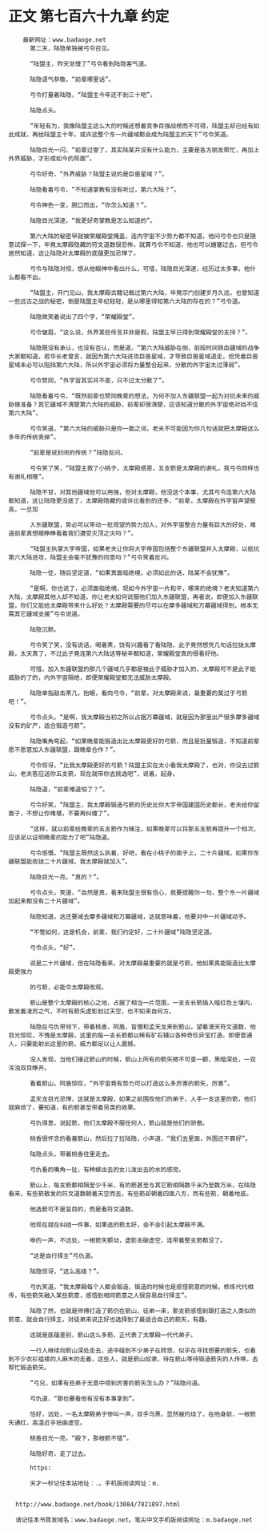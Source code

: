 # 正文 第七百六十九章 约定
        最新网址：www.badaoge.net
          第二天，陆隐单独被弓令召见。
      
          “陆盟主，昨天怠慢了”弓令看到陆隐客气道。
      
          陆隐语气恭敬，“前辈哪里话”。
      
          弓令打量着陆隐，“陆盟主今年还不到三十吧”。
      
          陆隐点头。
      
          “年轻有为，我像陆盟主这么大的时候还想着竞争百强战榜而不可得，陆盟主却已经有如此成就，再给陆盟主十年，或许这整个东一片疆域都会成为陆盟主的天下”弓令笑道。
      
          陆隐目光一闪，“前辈过誉了，其实陆某并没有什么能力，主要是各方朋友帮忙，再加上外界威胁，才形成如今的局面”。
      
          弓令好奇，“外界威胁？陆盟主说的是巨兽星域？”。
      
          陆隐看着弓令，“不知道掌教有没有听过，第六大陆？”。
      
          弓令神色一变，脱口而出，“你怎么知道？”。
      
          陆隐目光深邃，“我更好奇掌教是怎么知道的”。
      
          第六大陆的秘密早就被荣耀殿堂掩盖，连内宇宙不少势力都不知道，他问弓令也只是随意试探一下，毕竟太摩殿隐藏的符文道数很恐怖，就算弓令不知道，他也可以搪塞过去，但弓令居然知道，这让陆隐对太摩殿的底蕴更加忌惮了。
      
          弓令与陆隐对视，想从他眼神中看出什么，可惜，陆隐目光深邃，经历过太多事，他什么都看不出。
      
          “陆盟主，开门见山，我太摩殿古籍记载过第六大陆，毕竟宗门创建岁月久远，也曾知道一些远古之战的秘密，倒是陆盟主年纪轻轻，是从哪里得知第六大陆的存在的？”弓令道。
      
          陆隐微笑着说出了四个字，“荣耀殿堂”。
      
          弓令皱眉，“这么说，外界某些传言并非是假，陆盟主早已得到荣耀殿堂的支持？”。
      
          陆隐既没有承认，也没有否认，而是道，“第六大陆威胁在侧，前段时间铁血疆域的战争大家都知道，若华长老曾言，就因为第六大陆进攻巨兽星域，才导致巨兽星域退走，但凭着巨兽星域未必可以阻挡第六大陆，所以外宇宙必须将力量整合起来，分散的外宇宙太过薄弱”。
      
          弓令赞同，“外宇宙其实并不差，只不过太分散了”。
      
          陆隐看着弓令，“既然前辈也赞同晚辈的想法，为何不加入东疆联盟一起为对抗未来的威胁做准备？其它疆域不清楚第六大陆的威胁，前辈却很清楚，应该知道分散的外宇宙绝对挡不住第六大陆”。
      
          弓令笑道，“第六大陆的威胁只是你一面之词，老夫不可能因为你几句话就把太摩殿这么多年的传统丢掉”。
      
          “前辈是说封闭的传统？”陆隐反问。
      
          弓令笑了笑，“陆盟主救了小桃子，太摩殿感恩，五支箭是太摩殿的谢礼，我弓令同样也有谢礼相赠”。
      
          陆隐不甘，对其他疆域他可以用强，但对太摩殿，他没这个本事，尤其弓令连第六大陆都知道，这让陆隐更没底了，太摩殿隐藏的或许比看到的还多，“前辈，太摩殿在外宇宙声望极高，一旦加
      
          入东疆联盟，势必可以带动一批观望的势力加入，对外宇宙整合力量有巨大的好处，难道前辈真想眼睁睁看着我们遭受灭顶之灾吗？”。
      
          “陆盟主执掌大宇帝国，如果老夫让你将大宇帝国包括整个东疆联盟并入太摩殿，以抵抗第六大陆进攻，陆盟主会毫不犹豫的同意吗？”弓令笑着反问。
      
          陆隐一怔，随后坚定道，“如果真面临绝境，必须如此的话，陆某不会犹豫”。
      
          “是啊，你也说了，必须面临绝境，现如今外宇宙一片和平，哪来的绝境？老夫知道第六大陆，太摩殿其他人却不知道，你让老夫如何说服他们加入东疆联盟，再者说，即便加入东疆联盟，你们又能给太摩殿带来什么好处？太摩殿需要的尽可以在摩多疆域和万幕疆域得到，根本无需其它疆域支援”弓令说道。
      
          陆隐沉默。
      
          弓令笑了笑，没有说话，喝着茶，饶有兴趣看了看陆隐，此子竟然想凭几句话拉拢太摩殿，太天真了，不过此子竟连第六大陆这等秘辛都知道，荣耀殿堂真的很看好他。
      
          可惜，加入东疆联盟的那几个疆域几乎都是被此子威胁才加入的，太摩殿可不是此子能威胁的了的，内外宇宙隔绝，即便荣耀殿堂都无法威胁太摩殿。
      
          陆隐单指敲击茶几，抬眼，看向弓令，“前辈，对太摩殿来说，最重要的莫过于弓箭吧！”。
      
          弓令点头，“是啊，我太摩殿当初之所以占据万幕疆域，就是因为那里出产很多摩多疆域没有的矿产，适合锻造弓箭”。
      
          陆隐嘴角弯起，“如果晚辈能锻造出比太摩殿更好的弓箭，而且是批量锻造，不知道前辈愿不愿意加入东疆联盟，跟晚辈合作？”。
      
          弓令惊讶，“比我太摩殿更好的弓箭？陆盟主实在太小看我太摩殿了，也对，你没去过箭山，老夫答应送你五支箭，现在就带你去挑选吧”，说着，起身。
      
          陆隐道，“前辈难道怕了？”。
      
          弓令好笑，“陆盟主，我太摩殿锻造弓箭的历史比你大宇帝国建国历史都长，老夫给你留面子，不想让你难堪，不要再纠缠了”。
      
          “这样，就以前辈给晚辈的五支箭作为赌注，如果晚辈可以将那五支箭再提升一个档次，应该足以证明晚辈的能力了吧”陆隐道。
      
          弓令感慨，“陆盟主既然这么执着，好吧，看在小桃子的面子上，二十片疆域，如果你东疆联盟能收拢二十片疆域，我太摩殿就加入”。
      
          陆隐目光一亮，“真的？”。
      
          弓令点头，笑道，“自然是真，看来陆盟主很有信心，我要提醒你一句，整个东一片疆域加起来都没有二十片疆域”。
      
          陆隐知道，这还要减去摩多疆域和万幕疆域，这就意味着，他要对中一片疆域动手。
      
          “不管如何，这是机会，前辈，我们约定好，二十片疆域”陆隐坚定道。
      
          弓令点头，“好”。
      
          说是二十片疆域，但在陆隐看来，对太摩殿最重要的就是弓箭，他如果真能锻造比太摩殿更强力
      
          的弓箭，必能令太摩殿改观。
      
          箭山是整个太摩殿的核心之地，占据了相当一片范围，一支支长箭插入暗红色土壤内，散发着凌厉之气，不时有箭矢虚影划过天空，也不知来自何方。
      
          陆隐在弓仇带领下，带着桃香，阿盾，盲僧和孟天龙来到箭山，望着漫天符文道数，他目光惊叹，不愧是太摩殿，这里的每一支长箭都以稀有矿石辅以各种奇珍异宝打造，即便普通人，只要能射出这里的箭，威力都足以让人震撼。
      
          没人发现，当他们接近箭山的时候，箭山上所有的箭矢微不可查一颤，黑暗深处，一双浑浊双目睁开。
      
          看着箭山，阿盾惊叹，“外宇宙竟有势力可以打造这么多厉害的箭矢，厉害”。
      
          孟天龙目光忌惮，这就是太摩殿，如果之前围攻他们的弟子，人手一支这里的箭，他们就麻烦了，要知道，有的箭甚至带着另类的效果。
      
          弓仇得意，说起箭，他们太摩殿不服任何人，箭山就是他们的骄傲。
      
          桃香很怀念的看着箭山，然后拉了拉陆隐，小声道，“我们去里面，外围还不算好”。
      
          陆隐点头，带着桃香往里走去。
      
          弓仇看的嘴角一扯，有种嫁出去的女儿泼出去的水的感觉。
      
          箭山上，每支箭都相隔至少千米，有的箭甚至与其它箭相隔数千米乃至数万米，在陆隐看来，有些箭散发的符文道数朝着天空而去，有些箭却朝着四面八方，而有些箭，朝着地底。
      
          他选箭可不是盲目的，而是看符文道数。
      
          他现在就在纠结一件事，如果选的箭太好，会不会引起太摩殿不满。
      
          咻的一声，不远处，一根箭矢颤动，虚影击破虚空，连带着整支箭都没了。
      
          “这是自行择主”弓仇道。
      
          陆隐惊讶，“这么高级？”。
      
          弓仇笑道，“我太摩殿每个人都会锻造，锻造的时候也是感悟箭意的时候，修炼代代相传，有些箭矢融入某些箭意，感悟到相同箭意之人很容易自行择主”。
      
          陆隐了然，也就是师傅打造了箭仍在箭山，徒弟一来，那支箭感悟到跟打造之人类似的箭意，就会自行择主，对徒弟来说正好也选择到了最适合自己的箭矢，有趣。
      
          这就是底蕴差别，箭山这么多箭，正代表了太摩殿一代代弟子。
      
          一行人继续向箭山深处走去，途中碰到不少弟子在转悠，似乎在寻找想要的箭矢，也看到不少衣衫褴褛的人麻木的走着，这些人，就是箭山奴隶，待在箭山等待锻造箭矢的人传唤，去帮忙锻造箭矢。
      
          “弓兄，如果有些弟子无意中得到厉害的箭矢怎么办？”陆隐问道。
      
          弓仇道，“那也要看他有没有本事拿到”。
      
          恰好，远处，一名太摩殿弟子惨叫一声，双手乌黑，显然被灼烧了，在他身前，一根箭矢通红，高温近乎扭曲虚空。
      
          桃香目光一亮，“殿下，那根箭不错”。
      
          陆隐好奇，走了过去。
      
          https:
      
          天才一秒记住本站地址：.。手机版阅读网址：m.
      
      
      http://www.badaoge.net/book/13084/7821897.html
      
      请记住本书首发域名：www.badaoge.net。笔尖中文手机版阅读网址：m.badaoge.net